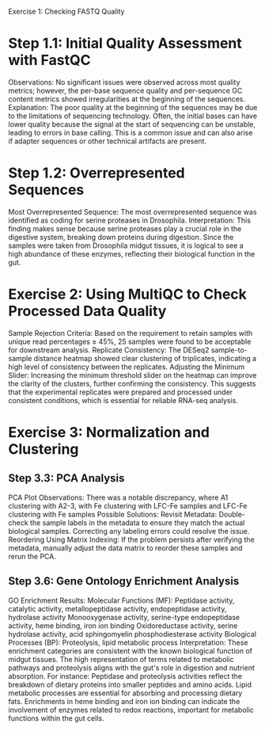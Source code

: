 Exercise 1: Checking FASTQ Quality
# Step 1.1: Initial Quality Assessment with FastQC
Observations: No significant issues were observed across most quality metrics; however, the per-base sequence quality and per-sequence GC content metrics showed irregularities at the beginning of the sequences.
Explanation: The poor quality at the beginning of the sequences may be due to the limitations of sequencing technology. Often, the initial bases can have lower quality because the signal at the start of sequencing can be unstable, leading to errors in base calling. This is a common issue and can also arise if adapter sequences or other technical artifacts are present.
# Step 1.2: Overrepresented Sequences
Most Overrepresented Sequence: The most overrepresented sequence was identified as coding for serine proteases in Drosophila.
Interpretation: This finding makes sense because serine proteases play a crucial role in the digestive system, breaking down proteins during digestion. Since the samples were taken from Drosophila midgut tissues, it is logical to see a high abundance of these enzymes, reflecting their biological function in the gut.
# Exercise 2: Using MultiQC to Check Processed Data Quality
Sample Rejection Criteria: Based on the requirement to retain samples with unique read percentages ≥ 45%, 25 samples were found to be acceptable for downstream analysis.
Replicate Consistency: The DESeq2 sample-to-sample distance heatmap showed clear clustering of triplicates, indicating a high level of consistency between the replicates.
Adjusting the Minimum Slider: Increasing the minimum threshold slider on the heatmap can improve the clarity of the clusters, further confirming the consistency. This suggests that the experimental replicates were prepared and processed under consistent conditions, which is essential for reliable RNA-seq analysis.
# Exercise 3: Normalization and Clustering
## Step 3.3: PCA Analysis
PCA Plot Observations: There was a notable discrepancy, where A1 clustering with A2-3,  with Fe clustering with LFC-Fe samples and LFC-Fe clustering with Fe samples
Possible Solutions:
Revisit Metadata: Double-check the sample labels in the metadata to ensure they match the actual biological samples. Correcting any labeling errors could resolve the issue.
Reordering Using Matrix Indexing: If the problem persists after verifying the metadata, manually adjust the data matrix to reorder these samples and rerun the PCA.
## Step 3.6: Gene Ontology Enrichment Analysis
GO Enrichment Results:
Molecular Functions (MF):
Peptidase activity, catalytic activity, metallopeptidase activity, endopeptidase activity, hydrolase activity
Monooxygenase activity, serine-type endopeptidase activity, heme binding, iron ion binding
Oxidoreductase activity, serine hydrolase activity, acid sphingomyelin phosphodiesterase activity
Biological Processes (BP):
Proteolysis, lipid metabolic process
Interpretation: These enrichment categories are consistent with the known biological function of midgut tissues. The high representation of terms related to metabolic pathways and proteolysis aligns with the gut's role in digestion and nutrient absorption. For instance:
Peptidase and proteolysis activities reflect the breakdown of dietary proteins into smaller peptides and amino acids.
Lipid metabolic processes are essential for absorbing and processing dietary fats.
Enrichments in heme binding and iron ion binding can indicate the involvement of enzymes related to redox reactions, important for metabolic functions within the gut cells.